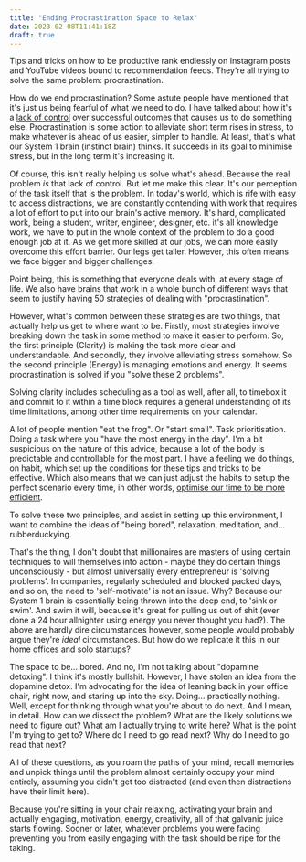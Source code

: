 ```yaml
---
title: "Ending Procrastination Space to Relax"
date: 2023-02-08T11:41:18Z
draft: true
---
```


Tips and tricks on how to be productive rank endlessly on Instagram posts and YouTube videos bound to recommendation feeds. They're all trying to solve the same problem: procrastination.

How do we end procrastination? Some astute people have mentioned that it's just us being fearful of what we need to do. I have talked about how it's a [lack of control](./anxiety-success-control.md) over successful outcomes that causes us to do something else. Procrastination is some action to alleviate short term rises in stress, to make whatever is ahead of us easier, simpler to handle. At least, that's what our System 1 brain (instinct brain) thinks. It succeeds in its goal to minimise stress, but in the long term it's increasing it.

Of course, this isn't really helping us solve what's ahead. Because the real problem *is* that lack of control. But let me make this clear. It's our perception of the task itself that is the problem. In today's world, which is rife with easy to access distractions, we are constantly contending with work that requires a lot of effort to put into our brain's active memory. It's hard, complicated work, being a student, writer, engineer, designer, etc. it's all knowledge work, we have to put in the whole context of the problem to do a good enough job at it. As we get more skilled at our jobs, we can more easily overcome this effort barrier. Our legs get taller. However, this often means we face bigger and bigger challenges.

Point being, this is something that everyone deals with, at every stage of life. We also have brains that work in a whole bunch of different ways that seem to justify having 50 strategies of dealing with "procrastination".

However, what's common between these strategies are two things, that actually help us get to where want to be. Firstly, most strategies involve breaking down the task in some method to make it easier to perform. So, the first principle (Clarity) is making the task more clear and understandable. And secondly, they involve alleviating stress somehow. So the second principle (Energy) is managing emotions and energy. It seems procrastination is solved if you "solve these 2 problems".

Solving clarity includes scheduling as a tool as well, after all, to timebox it and commit to it within a time block requires a general understanding of its time limitations, among other time requirements on your calendar.

A lot of people mention "eat the frog". Or "start small". Task prioritisation. Doing a task where you "have the most energy in the day". I'm a bit suspicious on the nature of this advice, because a lot of the body is predictable and controllable for the most part. I have a feeling we do things, on habit, which set up the conditions for these tips and tricks to be effective. Which also means that we can just adjust the habits to setup the perfect scenario every time, in other words, [optimise our time to be more efficient](what-being-a-founder-and-hustle-culture-really-mean.md).

To solve these two principles, and assist in setting up this environment, I want to combine the ideas of "being bored", relaxation, meditation, and... rubberduckying.

That's the thing, I don't doubt that millionaires are masters of using certain techniques to will themselves into action - maybe they do certain things unconsciously - but almost universally every entrepreneur is 'solving problems'. In companies, regularly scheduled and blocked packed days, and so on, the need to 'self-motivate' is not an issue. Why? Because our System 1 brain is essentially being thrown into the deep end, to 'sink or swim'. And swim it will, because it's great for pulling us out of shit (ever done a 24 hour allnighter using energy you never thought you had?). The above are hardly dire circumstances however, some people would probably argue they're *ideal* circumstances. But how do we replicate it this in our home offices and solo startups?

The space to be... bored. And no, I'm not talking about "dopamine detoxing". I think it's mostly bullshit. However, I have stolen an idea from the dopamine detox. I'm advocating for the idea of leaning back in your office chair, right now, and staring up into the sky. Doing... practically nothing. Well, except for thinking through what you're about to do next. And I mean, in detail. How can we dissect the problem? What are the likely solutions we need to figure out? What am I actually trying to write here? What is the point I'm trying to get to? Where do I need to go read next? Why do I need to go read that next?

All of these questions, as you roam the paths of your mind, recall memories and unpick things until the problem almost certainly occupy your mind entirely, assuming you didn't get too distracted (and even then distractions have their limit here).

Because you're sitting in your chair relaxing, activating your brain and actually engaging, motivation, energy, creativity, all of that galvanic juice starts flowing. Sooner or later, whatever problems you were facing preventing you from easily engaging with the task should be ripe for the taking.
